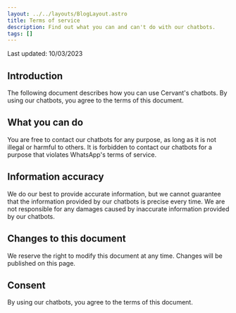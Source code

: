 ```yaml
---
layout: ../../layouts/BlogLayout.astro
title: Terms of service
description: Find out what you can and can't do with our chatbots.
tags: []
---
```

Last updated: 10/03/2023

## Introduction

The following document describes how you can use Cervant's chatbots. By using our chatbots, you agree to the terms of this document.

## What you can do

You are free to contact our chatbots for any purpose, as long as it is not illegal or harmful to others. It is forbidden to contact our chatbots for a purpose that violates WhatsApp's terms of service.


## Information accuracy

We do our best to provide accurate information, but we cannot guarantee that the information provided by our chatbots is precise every time. We are not responsible for any damages caused by inaccurate information provided by our chatbots.

## Changes to this document

We reserve the right to modify this document at any time. Changes will be published on this page.

## Consent

By using our chatbots, you agree to the terms of this document.
